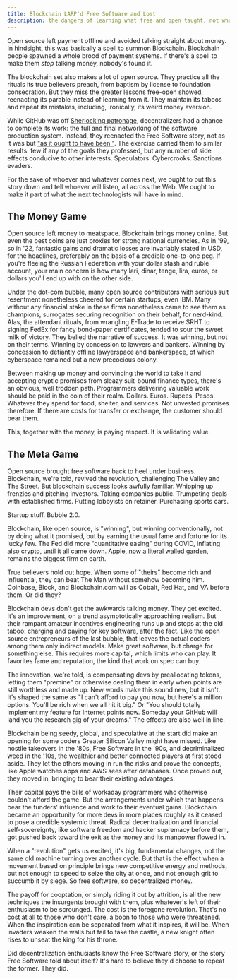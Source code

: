 ```yaml
---
title: Blockchain LARP'd Free Software and Lost
description: the dangers of learning what free and open taught, not what they showed
---
```


Open source left payment offline and avoided talking straight about money.  In hindsight, this was basically a spell to summon Blockchain.  Blockchain people spawned a whole brood of payment systems.  If there's a spell to make them _stop_ talking money, nobody's found it.

The blockchain set also makes a lot of open source.  They practice all the rituals its true believers preach, from baptism by license to foundation consecration.  But they miss the greater lessons free-open showed, reenacting its parable instead of learning from it.  They maintain its taboos and repeat its mistakes, including, ironically, its weird money aversion.

While GitHub was off [Sherlocking patronage](https://writing.kemitchell.com/2022/12/03/MicroHub-Sponsorplace), decentralizers had a chance to complete its work: the full and final networking of the software production system.  Instead, they reenacted the Free Software story, not as it was but ["as it ought to have been
"](https://en.wikipedia.org/wiki/Society_for_Creative_Anachronism).  The exercise carried them to similar results: few if any of the goals they professed, but any number of side effects conducive to other interests.  Speculators.  Cybercrooks.  Sanctions evaders.

For the sake of whoever and whatever comes next, we ought to put this story down and tell whoever will listen, all across the Web.  We ought to make it part of what the next technologists will have in mind.

## The Money Game

Open source left money to meatspace.  Blockchain brings money online.  But even the best coins are just proxies for strong national currencies.  As in '99, so in '22, fantastic gains and dramatic losses are invariably stated in USD, for the headlines, preferably on the basis of a credible one-to-one peg.  If you're fleeing the Russian Federation with your dollar stash and ruble account, your main concern is how many lari, dinar, tenge, lira, euros, or dollars you'll end up with on the other side.

Under the dot-com bubble, many open source contributors with serious suit resentment nonetheless cheered for certain startups, even IBM.  Many without any financial stake in these firms nonetheless came to see them as champions, surrogates securing recognition on their behalf, for nerd-kind.  Alas, the attendant rituals, from wrangling E-Trade to receive $RHT to signing FedEx for fancy bond-paper certificates, tended to sour the sweet milk of victory.  They belied the narrative of success.  It was winning, but not on their terms.  Winning by concession to lawyers and bankers.  Winning by concession to defiantly offline lawyerspace and bankerspace, of which cyberspace remained but a new precocious colony.

Between making up money and convincing the world to take it and accepting cryptic promises from sleazy suit-bound finance types, there's an obvious, well trodden path.  Programmers delivering valuable work should be paid in the coin of their realm.  Dollars.  Euros.  Rupees.  Pesos.  Whatever they spend for food, shelter, and services.  Not unvested promises therefore.  If there are costs for transfer or exchange, the customer should bear them.

This, together with the money, is paying respect.  It is validating value.

## The Meta Game

Open source brought free software back to heel under business.  Blockchain, we're told, revived the revolution, challenging The Valley and The Street.  But blockchain success looks awfully familiar.  Whipping up frenzies and pitching investors.  Taking companies public.  Trumpeting deals with established firms.  Putting lobbyists on retainer.  Purchasing sports cars.

Startup stuff.  Bubble 2.0.

Blockchain, like open source, is "winning", but winning conventionally, not by doing what it promised, but by earning the usual fame and fortune for its lucky few.  The Fed did more "quantitative easing" during COVID, inflating also crypto, until it all came down.  Apple, [now a literal walled garden](https://en.wikipedia.org/wiki/Apple_Park), remains the biggest firm on earth.

True believers hold out hope.  When some of "theirs" become rich and influential, they can beat The Man without somehow becoming him.  Coinbase, Block, and Blockchain.com will as Cobalt, Red Hat, and VA before them.  Or did they?

Blockchain devs don't get the awkwards talking money.  They get excited.  It's an improvement, on a trend asymptotically approaching realism.  But their rampant amateur incentives engineering runs up and stops at the old taboo: charging and paying for key software, after the fact.  Like the open source entrepreneurs of the last bubble, that leaves the actual coders among them only indirect models.  Make great software, but charge for something else.  This requires more capital, which limits who can play.  It favorites fame and reputation, the kind that work on spec can buy.

The innovation, we're told, is compensating devs by preallocating tokens, letting them "premine" or otherwise dealing them in early when points are still worthless and made up.  New words make this sound new, but it isn't.  It's shaped the same as "I can't afford to pay you now, but here's a million options.  You'll be rich when we all hit it big."   Or "You should totally implement my feature for Internet points now.  Someday your GitHub will land you the research gig of your dreams."  The effects are also well in line.

Blockchain being seedy, global, and speculative at the start did make an opening for some coders Greater Silicon Valley might have missed.  Like hostile takeovers in the '80s, Free Software in the '90s, and decriminalized weed in the '10s, the wealthier and better connected players at first stood aside.  They let the others moving in run the risks and prove the concepts, like Apple watches apps and AWS sees after databases.  Once proved out, they moved in, bringing to bear their existing advantages.

Their capital pays the bills of workaday programmers who otherwise couldn't afford the game.  But the arrangements under which that happens bear the funders' influence and work to their eventual gains.  Blockchain became an opportunity for more devs in more places roughly as it ceased to pose a credible systemic threat.  Radical decentralization and financial self-sovereignty, like software freedom and hacker supremacy before them, got pushed back toward the exit as the money and its manpower flowed in.

When a "revolution" gets us excited, it's big, fundamental changes, not the same old machine turning over another cycle.  But that is the effect when a movement based on principle brings new competitive energy and methods, but not enough to speed to seize the city at once, and not enough grit to succumb it by siege.  So free software, so decentralized money.

The payoff for cooptation, or simply riding it out by attrition, is all the new techniques the insurgents brought with them, plus whatever's left of their enthusiasm to be scrounged.  The cost is the foregone revolution.   That's no cost at all to those who don't care, a boon to those who were threatened.  When the inspiration can be separated from what it inspires, it will be.  When invaders weaken the walls but fail to take the castle, a new knight often rises to unseat the king for his throne.

Did decentralization enthusiasts know the Free Software story, or the story Free Software told about itself?  It's hard to believe they'd choose to repeat the former.  They did.

